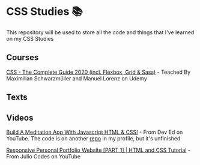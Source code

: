 # CSS Studies 📚

This repository will be used to store all the code and things that I've learned on my CSS Studies

## Courses

[CSS - The Complete Guide 2020 (incl. Flexbox, Grid & Sass)](https://www.udemy.com/course/css-the-complete-guide-incl-flexbox-grid-sass/) - Teached By Maximilian Schwarzmüller and Manuel Lorenz on Udemy

## Texts


## Videos

[Build A Meditation App With Javascript HTML & CSS!](https://www.youtube.com/watch?v=oMBXdZzYqEk&t=1419s) - From Dev Ed on YouTube. The code is on another [repo](https://github.com/guias12/relax-app) in my profile, but it's unfinished

[Responsive Personal Portfolio Website [PART 1] | HTML and CSS Tutorial](https://www.youtube.com/watch?v=T7PnWnTgusc) - From Julio Codes on YouTube
